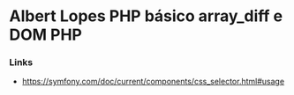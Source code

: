 # Albert Lopes PHP básico array_diff e DOM PHP

### Links
- https://symfony.com/doc/current/components/css_selector.html#usage
